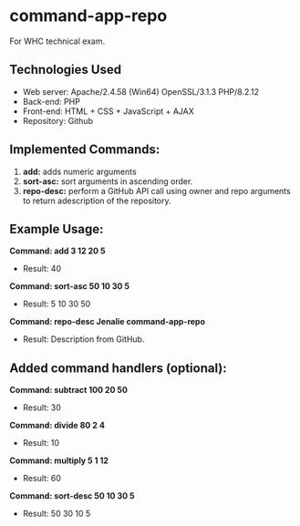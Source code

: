 # command-app-repo
For WHC technical exam.

## Technologies Used

- Web server: Apache/2.4.58 (Win64) OpenSSL/3.1.3 PHP/8.2.12
- Back-end: PHP
- Front-end: HTML + CSS + JavaScript + AJAX
- Repository: Github

## Implemented Commands:

1. **add:** adds numeric arguments
2. **sort-asc:** sort arguments in ascending order.
3. **repo-desc:** perform a GitHub API call using owner and repo arguments to return adescription of the repository.

## Example Usage:

**Command: add 3 12 20 5**
- Result: 40
  
**Command: sort-asc 50 10 30 5**
- Result: 5 10 30 50
  
**Command: repo-desc Jenalie command-app-repo**
- Result: Description from GitHub.

## Added command handlers (optional):

**Command: subtract 100 20 50**
- Result: 30

**Command: divide 80 2 4**
- Result: 10

**Command: multiply 5 1 12**
- Result: 60

**Command: sort-desc 50 10 30 5**
- Result: 50 30 10 5

